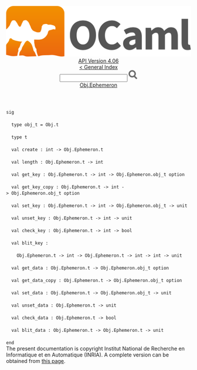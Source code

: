 <!-- ((! set title API !)) ((! set documentation !)) ((! set api !)) ((! set nobreadcrumb !)) -->
<div class="api"><header><nav class="toc brand"><a class="brand" href="https://ocaml.org/"><img src="colour-logo-gray.svg" class="svg" alt="OCaml"></a></nav><nav class="toc"><div class="toc_version"><a href="/docs" id="version-select">API Version 4.06</a></div><a href="index.html">&lt; General Index</a><div class="api_search"><input type="text" name="apisearch" id="api_search" oninput="mySearch(false);" onkeypress="this.oninput();" onclick="this.oninput();" onpaste="this.oninput();">
<img src="search_icon.svg" alt="Search" class="svg" onclick="mySearch(false)"></div>
<div id="search_results"></div><div class="toc_title"><a href="Obj.Ephemeron.html">Obj.Ephemeron</a></div><ul></ul></nav></header>
<code class="code"><span class="keyword">sig</span><br>
&nbsp;&nbsp;<span class="keyword">type</span>&nbsp;obj_t&nbsp;=&nbsp;<span class="constructor">Obj</span>.t<br>
&nbsp;&nbsp;<span class="keyword">type</span>&nbsp;t<br>
&nbsp;&nbsp;<span class="keyword">val</span>&nbsp;create&nbsp;:&nbsp;int&nbsp;<span class="keywordsign">-&gt;</span>&nbsp;<span class="constructor">Obj</span>.<span class="constructor">Ephemeron</span>.t<br>
&nbsp;&nbsp;<span class="keyword">val</span>&nbsp;length&nbsp;:&nbsp;<span class="constructor">Obj</span>.<span class="constructor">Ephemeron</span>.t&nbsp;<span class="keywordsign">-&gt;</span>&nbsp;int<br>
&nbsp;&nbsp;<span class="keyword">val</span>&nbsp;get_key&nbsp;:&nbsp;<span class="constructor">Obj</span>.<span class="constructor">Ephemeron</span>.t&nbsp;<span class="keywordsign">-&gt;</span>&nbsp;int&nbsp;<span class="keywordsign">-&gt;</span>&nbsp;<span class="constructor">Obj</span>.<span class="constructor">Ephemeron</span>.obj_t&nbsp;option<br>
&nbsp;&nbsp;<span class="keyword">val</span>&nbsp;get_key_copy&nbsp;:&nbsp;<span class="constructor">Obj</span>.<span class="constructor">Ephemeron</span>.t&nbsp;<span class="keywordsign">-&gt;</span>&nbsp;int&nbsp;<span class="keywordsign">-&gt;</span>&nbsp;<span class="constructor">Obj</span>.<span class="constructor">Ephemeron</span>.obj_t&nbsp;option<br>
&nbsp;&nbsp;<span class="keyword">val</span>&nbsp;set_key&nbsp;:&nbsp;<span class="constructor">Obj</span>.<span class="constructor">Ephemeron</span>.t&nbsp;<span class="keywordsign">-&gt;</span>&nbsp;int&nbsp;<span class="keywordsign">-&gt;</span>&nbsp;<span class="constructor">Obj</span>.<span class="constructor">Ephemeron</span>.obj_t&nbsp;<span class="keywordsign">-&gt;</span>&nbsp;unit<br>
&nbsp;&nbsp;<span class="keyword">val</span>&nbsp;unset_key&nbsp;:&nbsp;<span class="constructor">Obj</span>.<span class="constructor">Ephemeron</span>.t&nbsp;<span class="keywordsign">-&gt;</span>&nbsp;int&nbsp;<span class="keywordsign">-&gt;</span>&nbsp;unit<br>
&nbsp;&nbsp;<span class="keyword">val</span>&nbsp;check_key&nbsp;:&nbsp;<span class="constructor">Obj</span>.<span class="constructor">Ephemeron</span>.t&nbsp;<span class="keywordsign">-&gt;</span>&nbsp;int&nbsp;<span class="keywordsign">-&gt;</span>&nbsp;bool<br>
&nbsp;&nbsp;<span class="keyword">val</span>&nbsp;blit_key&nbsp;:<br>
&nbsp;&nbsp;&nbsp;&nbsp;<span class="constructor">Obj</span>.<span class="constructor">Ephemeron</span>.t&nbsp;<span class="keywordsign">-&gt;</span>&nbsp;int&nbsp;<span class="keywordsign">-&gt;</span>&nbsp;<span class="constructor">Obj</span>.<span class="constructor">Ephemeron</span>.t&nbsp;<span class="keywordsign">-&gt;</span>&nbsp;int&nbsp;<span class="keywordsign">-&gt;</span>&nbsp;int&nbsp;<span class="keywordsign">-&gt;</span>&nbsp;unit<br>
&nbsp;&nbsp;<span class="keyword">val</span>&nbsp;get_data&nbsp;:&nbsp;<span class="constructor">Obj</span>.<span class="constructor">Ephemeron</span>.t&nbsp;<span class="keywordsign">-&gt;</span>&nbsp;<span class="constructor">Obj</span>.<span class="constructor">Ephemeron</span>.obj_t&nbsp;option<br>
&nbsp;&nbsp;<span class="keyword">val</span>&nbsp;get_data_copy&nbsp;:&nbsp;<span class="constructor">Obj</span>.<span class="constructor">Ephemeron</span>.t&nbsp;<span class="keywordsign">-&gt;</span>&nbsp;<span class="constructor">Obj</span>.<span class="constructor">Ephemeron</span>.obj_t&nbsp;option<br>
&nbsp;&nbsp;<span class="keyword">val</span>&nbsp;set_data&nbsp;:&nbsp;<span class="constructor">Obj</span>.<span class="constructor">Ephemeron</span>.t&nbsp;<span class="keywordsign">-&gt;</span>&nbsp;<span class="constructor">Obj</span>.<span class="constructor">Ephemeron</span>.obj_t&nbsp;<span class="keywordsign">-&gt;</span>&nbsp;unit<br>
&nbsp;&nbsp;<span class="keyword">val</span>&nbsp;unset_data&nbsp;:&nbsp;<span class="constructor">Obj</span>.<span class="constructor">Ephemeron</span>.t&nbsp;<span class="keywordsign">-&gt;</span>&nbsp;unit<br>
&nbsp;&nbsp;<span class="keyword">val</span>&nbsp;check_data&nbsp;:&nbsp;<span class="constructor">Obj</span>.<span class="constructor">Ephemeron</span>.t&nbsp;<span class="keywordsign">-&gt;</span>&nbsp;bool<br>
&nbsp;&nbsp;<span class="keyword">val</span>&nbsp;blit_data&nbsp;:&nbsp;<span class="constructor">Obj</span>.<span class="constructor">Ephemeron</span>.t&nbsp;<span class="keywordsign">-&gt;</span>&nbsp;<span class="constructor">Obj</span>.<span class="constructor">Ephemeron</span>.t&nbsp;<span class="keywordsign">-&gt;</span>&nbsp;unit<br>
<span class="keyword">end</span></code><div class="copyright">The present documentation is copyright Institut National de Recherche en Informatique et en Automatique (INRIA). A complete version can be obtained from <a href="http://caml.inria.fr/pub/docs/manual-ocaml/">this page</a>.</div></div>